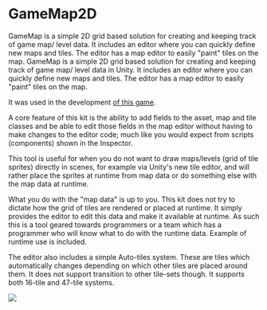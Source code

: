 # GameMap2D

GameMap is a simple 2D grid based solution for creating and keeping track of game map/ level data. It includes an editor where you can quickly define new maps and tiles. The editor has a map editor to easily "paint" tiles on the map.
GameMap is a simple 2D grid based solution for creating and keeping track of game map/ level data in Unity. It includes an editor where you can quickly define new maps and tiles. The editor has a map editor to easily "paint" tiles on the map.

It was used in the development [of this game](https://plyoung.itch.io/peter-block).

A core feature of this kit is the ability to add fields to the asset, map and tile classes and be able to edit those fields in the map editor without having to make changes to the editor code; much like you would expect from scripts (components) shown in the Inspector.

This tool is useful for when you do not want to draw maps/levels (grid of tile sprites) directly in scenes, for example via Unity's new tile editor, and will rather place the sprites at runtime from map data or do something else with the map data at runtime.

What you do with the "map data" is up to you. This kit does not try to dictate how the grid of tiles are rendered or placed at runtime. It simply provides the editor to edit this data and make it available at runtime. As such this is a tool geared towards programmers or a team which has a programmer who will know what to do with the runtime data. Example of runtime use is included.

The editor also includes a simple Auto-tiles system. These are tiles which automatically changes depending on which other tiles are placed around them. It does not support transition to other tile-sets though. It supports both 16-tile and 47-tile systems.

![](https://user-images.githubusercontent.com/837362/29742219-52a1e686-8a7b-11e7-9659-a32e8d8bd323.png)
